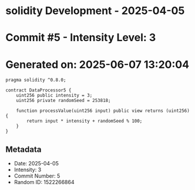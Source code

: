 ﻿# solidity Development - 2025-04-05
# Commit #5 - Intensity Level: 3
# Generated on: 2025-06-07 13:20:04
```solidity
pragma solidity ^0.8.0;

contract DataProcessor5 {
    uint256 public intensity = 3;
    uint256 private randomSeed = 253818;

    function processValue(uint256 input) public view returns (uint256) {
        return input * intensity + randomSeed % 100;
    }
}
```
## Metadata
- Date: 2025-04-05
- Intensity: 3
- Commit Number: 5
- Random ID: 1522266864
